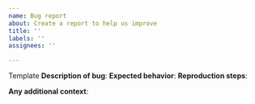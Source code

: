```yaml
---
name: Bug report
about: Create a report to help us improve
title: ''
labels: ''
assignees: ''

---
```


Template
**Description of bug**:
**Expected behavior**:
**Reproduction steps**:

**Any additional context**:
